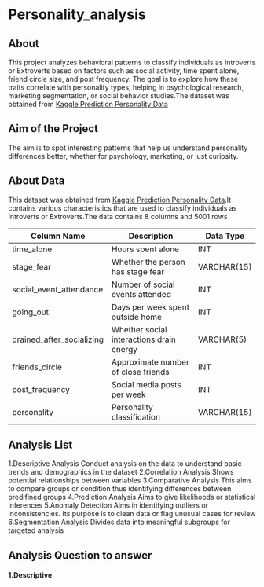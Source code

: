 # Personality_analysis

## About
This project analyzes behavioral patterns to classify individuals as Introverts or Extroverts based on factors such as social activity, time spent alone, friend circle size, and post frequency. The goal is to explore how these traits correlate with personality types, helping in psychological research, marketing segmentation, or social behavior studies.The dataset was obtained from [Kaggle Prediction Personality Data](https://www.kaggle.com/datasets/shalmamuji/personality-prediction-data-introvert-extrovert)

## Aim of the Project
The aim is to spot interesting patterns that help us understand personality differences better, whether for psychology, marketing, or just curiosity.

## About Data
This dataset was obtained from [Kaggle Prediction Personality Data](https://www.kaggle.com/datasets/shalmamuji/personality-prediction-data-introvert-extrovert).It contains various characteristics that are used to classify individuals as Introverts or Extroverts.The data contains 8 columns and 5001 rows

| Column Name               | Description                          | Data Type     |
|---------------------------|--------------------------------------|---------------|
|  time_alone              | Hours spent alone                    | INT           |
|  stage_fear              | Whether the person has stage fear    | VARCHAR(15)   |
|  social_event_attendance | Number of social events attended     | INT           |
|  going_out               | Days per week spent outside home     | INT           |
|  drained_after_socializing | Whether social interactions drain energy | VARCHAR(5) |
|  friends_circle          | Approximate number of close friends  | INT           |
|  post_frequency          | Social media posts per week          | INT           |
|  personality             | Personality classification           | VARCHAR(15)   |

## Analysis List
 1.Descriptive Analysis
Conduct analysis on the data to understand basic trends and demographics in the dataset
 2.Correlation Analysis
Shows potential relationships between variables
 3.Comparative Analysis
This aims to compare groups or condition thus identifying differences between predifined groups
 4.Prediction Analysis
Aims to give likelihoods or statistical inferences
 5.Anomaly Detection
Aims in identifying outliers or inconsistencies. Its purpose is to clean data or flag unusual cases for review
 6.Segmentation Analysis
Divides data into meaningful subgroups for targeted analysis

## Analysis Question to answer
#### 1.Descriptive




